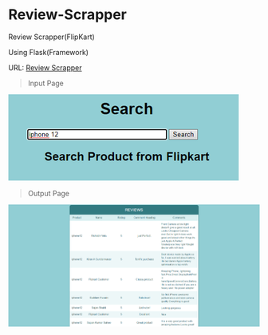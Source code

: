 # Review-Scrapper
Review Scrapper(FlipKart) 

Using Flask(Framework)


URL: [Review Scrapper](https://reviewscapper.herokuapp.com)

> Input Page

![Input Page](https://raw.githubusercontent.com/abhishek96negi/Review-Scrapper/main/Images/input.png)


> Output Page

![Output Page](https://raw.githubusercontent.com/abhishek96negi/Review-Scrapper/main/Images/output.png)
